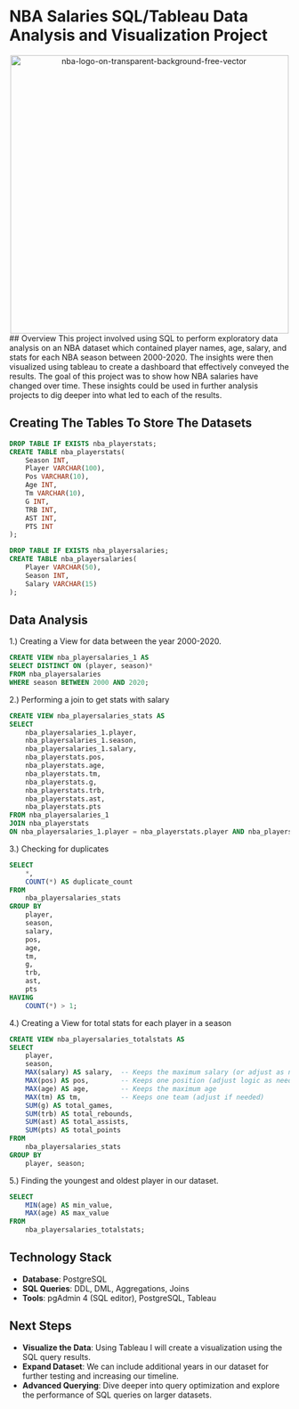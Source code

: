 # NBA Salaries SQL/Tableau Data Analysis and Visualization Project
<div align="center">
  <img width = "500" src="https://github.com/user-attachments/assets/2fb24910-6263-40e0-ba56-27b313586c03" alt="nba-logo-on-transparent-background-free-vector">
</div>
## Overview
This project involved using SQL to perform exploratory data analysis on an NBA dataset which contained player names, age, salary, and stats for each NBA season between 2000-2020. The insights were then visualized using tableau to create a dashboard that effectively conveyed the results. The goal of this project was to show how NBA salaries have changed over time. These insights could be used in further analysis projects to dig deeper into what led to each of the results. 


## Creating The Tables To Store The Datasets
```sql
DROP TABLE IF EXISTS nba_playerstats;
CREATE TABLE nba_playerstats(
	Season INT,
	Player VARCHAR(100),
	Pos VARCHAR(10),
	Age INT,
	Tm VARCHAR(10),
	G INT,
	TRB INT,
	AST INT,
	PTS INT
);
```
```sql
DROP TABLE IF EXISTS nba_playersalaries;
CREATE TABLE nba_playersalaries(
	Player VARCHAR(50),
	Season INT,
	Salary VARCHAR(15)
);
```
## Data Analysis
1.) Creating a View for data between the year 2000-2020.
```sql
CREATE VIEW nba_playersalaries_1 AS
SELECT DISTINCT ON (player, season)*
FROM nba_playersalaries
WHERE season BETWEEN 2000 AND 2020;
```

2.) Performing a join to get stats with salary 
```sql
CREATE VIEW nba_playersalaries_stats AS
SELECT 
	nba_playersalaries_1.player,
	nba_playersalaries_1.season,
	nba_playersalaries_1.salary,
	nba_playerstats.pos,
	nba_playerstats.age,
	nba_playerstats.tm,
	nba_playerstats.g,
	nba_playerstats.trb,
	nba_playerstats.ast,
	nba_playerstats.pts
FROM nba_playersalaries_1
JOIN nba_playerstats
ON nba_playersalaries_1.player = nba_playerstats.player AND nba_playersalaries_1.season = nba_playerstats.season;
```
3.) Checking for duplicates
```sql
SELECT 
	*,
    COUNT(*) AS duplicate_count
FROM 
    nba_playersalaries_stats
GROUP BY 
    player, 
    season,
	salary,
	pos,
	age,
	tm,
	g,
	trb,
	ast,
	pts
HAVING 
    COUNT(*) > 1;
```

4.) Creating a View for total stats for each player in a season
```sql
CREATE VIEW nba_playersalaries_totalstats AS
SELECT 
    player, 
    season, 
    MAX(salary) AS salary,  -- Keeps the maximum salary (or adjust as needed)
    MAX(pos) AS pos,        -- Keeps one position (adjust logic as needed)
    MAX(age) AS age,        -- Keeps the maximum age
    MAX(tm) AS tm,          -- Keeps one team (adjust if needed)
    SUM(g) AS total_games, 
    SUM(trb) AS total_rebounds, 
    SUM(ast) AS total_assists, 
    SUM(pts) AS total_points
FROM 
    nba_playersalaries_stats
GROUP BY 
    player, season;
```
5.) Finding the youngest and oldest player in our dataset.
```sql
SELECT 
    MIN(age) AS min_value, 
    MAX(age) AS max_value
FROM 
    nba_playersalaries_totalstats;
```

## Technology Stack
- **Database**: PostgreSQL
- **SQL Queries**: DDL, DML, Aggregations, Joins 
- **Tools**: pgAdmin 4 (SQL editor), PostgreSQL, Tableau
## Next Steps
- **Visualize the Data**: Using Tableau I will create a visualization using the SQL query results.
- **Expand Dataset**: We can include additional years in our dataset for further testing and increasing our timeline. 
- **Advanced Querying**: Dive deeper into query optimization and explore the performance of SQL queries on larger datasets.

